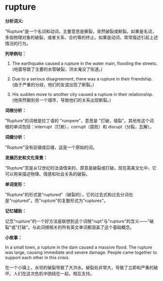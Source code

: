 # rupture

**分析词义:**

  

"Rupture"是一个名词和动词，主要意思是撕裂，突然破裂或断裂。如果是名词，多指物理对象的破裂，或者关系、合约等的终止。如果是动词，常常描述引起上述情况的行为。

  

**列举例句：**

  

1.  The earthquake caused a rupture in the water main, flooding the streets. (地震导致了主要的水管破裂，洪水淹没了街道。)
    
      
    
2.  Due to a serious disagreement, there was a rupture in their friendship. (由于严重的分歧，他们的友谊出现了断裂。)
    
      
    
3.  His sudden move to another city caused a rupture in their relationship. (他突然搬到另一个城市，导致他们的关系出现断裂。)
    
      
    

  

**词根分析：**

  

"Rupture"的词根是拉丁语的 "rumpere"，意思是 "打破，墙裂"。其他有这个词根的单词包括：interrupt（打断），corrupt（腐败）和 disrupt（分裂，瓦解）。

  

**词缀分析：**

  

"Rupture"没有前缀或后缀，这是一个原始的词。

  

**发展历史和文化背景：**

  

"Rupture"赏是从12世纪的法语借来的，原意是破裂或打破。现在英美文化中，它可以用来描述物理、情感和社会关系的破裂。

  

**单词变形：**

  

"Rupture"的形式是"ruptured"（破裂的），它的过去式和过去分词也是"ruptured"。而"rupture"的复数形式为"ruptures"。

  

**记忆辅助：**

  

记念"rupture"的一个好方法是联想到这个词根"rupt"与"rupture"的含义——"破裂"或"打破"。与此词根相关的所有英文单词都涵盖了这个基础概念。

  

**小故事：**

  

In a small town, a rupture in the dam caused a massive flood. The rupture was large, causing immediate and severe damage. People came together to support each other in this crisis.

  

在一个小镇上，水坝的破裂导致了大洪水。破裂处非常大，导致了立即和严重的破坏。人们在这次危机中团结在一起，相互支持。
